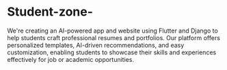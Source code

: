 # Student-zone-
We're creating an AI-powered app and website using Flutter and Django to help students craft professional resumes and portfolios. Our platform offers personalized templates, AI-driven recommendations, and easy customization, enabling students to showcase their skills and experiences effectively for job or academic opportunities.
